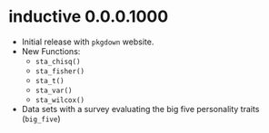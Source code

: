 # inductive 0.0.0.1000

- Initial release with `pkgdown` website.
- New Functions:
  - `sta_chisq()`
  - `sta_fisher()`
  - `sta_t()`
  - `sta_var()`
  - `sta_wilcox()`
- Data sets with a survey evaluating the big five personality traits (`big_five`)

